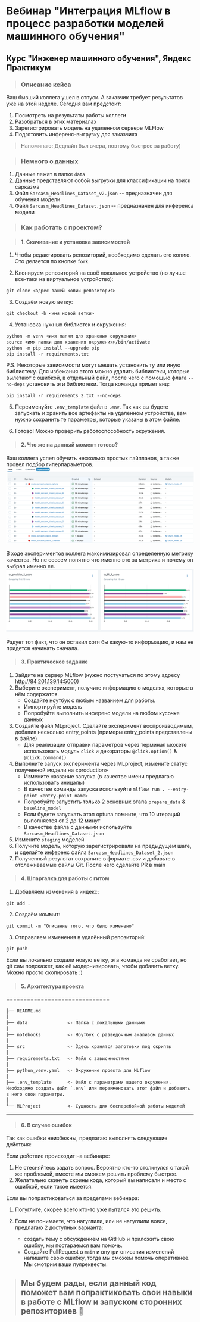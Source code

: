 # Вебинар "Интеграция MLflow в процесс разработки моделей машинного обучения"

## Курс "Инженер машинного обучения", Яндекс Практикум

>### Описание кейса

Ваш бывший коллега ушел в отпуск. А заказчик требует результатов уже на этой неделе. Сегодня вам предстоит:

1. Посмотреть на результаты работы коллеги
2. Разобраться в этих материалах
3. Зарегистрировать модель на удаленном сервере MLFlow
4. Подготовить инференс-выгрузку для заказчика

> Напоминаю: Дедлайн был вчера, поэтому быстрее за работу)

>### Немного о данных

1. Данные лежат в папке `data`
2. Данные представляют собой выгрузки для классификации на поиск сарказма
3. Файл `Sarcasm_Headlines_Dataset_v2.json` -- предназначен для обучения модели
4. Файл `Sarcasm_Headlines_Dataset.json` -- предназначен для инференса модели

>### Как работать с проектом?

>#### 1. Скачивание и установка зависимостей

1. Чтобы редактировать репозиторий, необходимо сделать его копию. Это делается по кнопке `fork`.

2. Клонируем репозиторий на своё локальное устройство (но лучше все-таки на виртуальное устройство):

~~~
git clone <адрес вашей копии репозитория>
~~~

3. Создаём новую ветку:

~~~
git checkout -b <имя новой ветки>
~~~

4. Установка нужных библиотек и окружения:

~~~
python -m venv <имя папки для хранения окружения>
source <имя папки для хранения окружения>/bin/activate
python -m pip install --upgrade pip
pip install -r requirements.txt
~~~

P.S. Некоторые зависимости могут мешать установить ту или иную библиотеку. Для избежания этого можно удалить библиотеки, которые вылетают с ошибкой, в отдельный файл, после чего с помощью флага `--no-deps` установить эти библиотеки. Тогда команда примет вид:

~~~
pip install -r requirements_2.txt --no-deps
~~~

5. Переименуйте `.env_template` файл в `.env`. Так как вы будете запускать и хранить все артефакты на удаленном устройстве, вам нужно сохранить те параметры, которые указаны в этом файле.

6. Готово! Можно проверить работоспособность окружения.

>#### 2. Что же на данный момент готово?

Ваш коллега успел обучить несколько простых пайпланов, а также провел подбор гиперпараметров.
![image](pictures/Experiments.png)

В ходе экспериментов коллега максимизировал определенную метрику качества. Но не совсем понятно что именно это за метрика и почему он выбрал именно ее.
![image](pictures/Metrics.png)

Радует тот факт, что он оставил хотя бы какую-то информацию, и нам не придется начинать сначала.

>#### 3. Практическое задание

1. Зайдите на сервер MLflow (нужно постучаться по этому адресу <http://84.201.139.14:5000>)
2. Выберите эксперимент, получите информацию о моделях, которые в нём содержатся.
    - Создайте ноутбук с любым названием для работы.
    - Импортируйте модель
    - Попробуйте выполнить инференс модели на любом кусочке данных
3. Создайте файл MLproject. Сделайте эксперимент воспроизводимым, добавив несколько entry_points (примеры entry_points представлены в файле)
    - Для реализации отправки параметров через терминал можете использовать модуль `click` и декораторы `@click.option()` & `@click.command()`
4. Выполните запуск эксперимента через MLproject, измените статус полученной модели на «production»
    - Измените название запуска (в качестве имени предлагаю использовать иницалы)
    - В качестве команды запуска используйте `mlflow run . --entry-point <entry-point name>`
    - Попробуйте запустить только 2 основных этапа `prepare_data` & `baseline_model`
    - Если будете запускать этап optuna помните, что 10 итераций выполняется от 2 до 12 минут
    - В качестве файла с данными используйте `Sarcasm_Headlines_Dataset.json`
5. Измените `staging` моделей
6. Получите модель, которую зарегистрировали на предыдущем шаге, и сделайте инференс файла `Sarcasm_Headlines_Dataset_2.json`
7. Полученный результат сохраните в формате .csv и добавьте в отслеживаемые файлы Git. После чего сделайте PR в main

>#### 4. Шпаргалка для работы с гитом

1. Добавляем изменения в индекс:

~~~
git add .
~~~

2. Создаём коммит:

~~~
git commit -m "Описание того, что было изменено"
~~~

3. Отправляем изменения в удалённый репозиторий:

~~~
git push
~~~

Если вы локально создали новую ветку, эта команда не сработает, но git сам подскажет, как её модернизировать, чтобы добавить ветку. Можно просто скопировать :)

>#### 5. Архитектура проекта

==============================

    ├── README.md 
    │         
    ├── data               <- Папка c локальными данными
    │
    ├── notebooks          <- Ноутбук с разведочным анализом данных
    │
    ├── src                <- Здесь хранятся заготовки под скрипты
    │
    ├── requirements.txt   <- Файл с зависимостями
    │
    ├── python_venv.yaml   <- Окружение проекта для MLflow
    │
    ├── .env_template      <- Файл с параметрами вашего окружения. Необходимо создать файл `.env` или переименовать этот файл и добавить в него свои параметры.
    │
    └── MLProject          <- Сущность для бесперебойной работы моделей            

-----------------

>#### 6. В случае ошибок

Так как ошибки неизбежны, предлагаю выполнять следующие действия:

Если действие происходит на вебинаре:

1. Не стесняйтесь задать вопрос. Вероятно кто-то столкнулся с такой же проблемой, вместе мы сможем решить проблему быстрее.
2. Желательно скинуть скрины кода, который вы написали и место с ошибкой, если такое имеется.

Если вы попрактиковаться за пределами вебинара:

1. Погуглите, скорее всего кто-то уже пытался это решить.

2. Если не понимаете, что нагуглили, или не нагуглили вовсе, предлагаю 2 доступных варианта:

    - создать тему с обсуждением на GitHub и приложить свою ошибку, мы постараемся вам помочь.
    - Создайте PullRequest в `main` и внутри описания изменений напишите свою ошибку, тогда мы сможем помочь оперативнее. Мы смотрим ваши пулреквесты.

> ## Мы будем рады, если данный код поможет вам попрактиковать свои навыки в работе с MLflow и запуском сторонних репозиториев 🥸
